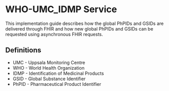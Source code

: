# WHO-UMC_IDMP Service
This implementation guide describes how the global PhPIDs and GSIDs are delivered through FHIR and how new global PhPIDs and GSIDs can be requested using asynchronous FHIR requests.

## Definitions

- UMC - Uppsala Monitoring Centre
- WHO - World Health Organization
- IDMP - Identification of Medicinal Products
- GSID - Global Substance Identifier
- PhPID - Pharmaceutical Product Identifier
